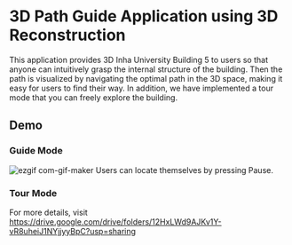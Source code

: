 # 3D Path Guide Application using 3D Reconstruction
This application provides 3D Inha University Building 5 to users so that anyone can intuitively grasp the internal structure of the building.
Then the path is visualized by navigating the optimal path in the 3D space, making it easy for users to find their way.
In addition, we have implemented a tour mode that you can freely explore the building.

## Demo
### Guide Mode
![ezgif com-gif-maker](https://user-images.githubusercontent.com/77235595/212018488-632c3882-8fb5-423a-9356-50d5357317b8.gif)
Users can locate themselves by pressing Pause.

### Tour Mode


For more details, visit https://drive.google.com/drive/folders/12HxLWd9AJKv1Y-vR8uheiJ1NYjjyyBpC?usp=sharing
